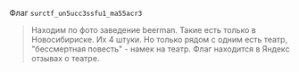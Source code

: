 Флаг `surctf_un5ucc3ssfu1_ma55acr3`
> Находим по фото заведение beerman. Такие есть только в Новосибириске. Их 4 штуки. Но только рядом с одним есть театр, "бессмертная повесть" - намек на театр. Флаг находится в Яндекс отзывах о театре.
